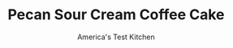 ---
layout: ../../layouts/MarkdownPostLayout.astro
title: Pecan Sour Cream Coffee Cake
author: America's Test Kitchen
pubDate: 2023-03-15
description: "Most coffee cakes arent much more than yellow cake swirled with a sugary streusel. We wanted something different: a light coffee cake flavored with pecans and warm spices."
image_url: https://res.cloudinary.com/hksqkdlah/image/upload/ar_1:1,c_fill,dpr_2.0,f_auto,fl_lossy.progressive.strip_profile,g_faces:auto,q_auto:low,w_344/4657_sfs-coffeecake
tags: ["Desserts or Baked Goods","Make Ahead","Breakfast & Brunch","Cakes","Cook's Country TV"]
calories: 6992
protein: 7
carbohydrates: 59
fats: 
fiber: 1
ingredients: ["1/2 cup, pecans, toasted, cooled, and ground fine","3 tablespoons packed, dark brown sugar","1 tablespoon, all-purpose flour","1 teaspoon, ground cinnamon","16 tablespoons, unsalted butter (2 sticks), cut into 1/2-inch pieces, at room temperature, plus 1 additional tablespoon for greasing pan","6 , large eggs","1 3/4 cups, sour cream","1/4 cup, maple syrup","1 1/2 tablespoons, vanilla extract","3 cups (15 ounces), all-purpose flour","1/2 cup, pecans, toasted, cooled, and ground fine","1 1/4 cups (8¾ ounces), granulated sugar","1 1/2 tablespoons, baking powder","1 1/4 teaspoons, baking soda","1 teaspoon, table salt","1 cup (4 ounces), confectioners' sugar","1 tablespoon, maple syrup","2 tablespoons, milk"]
serves: 14
time: ""
instructions: ["For the streusel: Combine pecans, brown sugar, flour, and cinnamon in small bowl and set aside.","For the cake: Adjust oven rack to lowest position and heat oven to 350 degrees. Grease 12-cup nonstick Bundt pan with 1 tablespoon softened butter. Whisk eggs, sour cream, maple syrup, and vanilla together in medium bowl.","With electric mixer, mix flour, pecans, sugar, baking powder, baking soda, and salt on lowest setting in large bowl until combined. Add room-temperature butter and half of egg mixture and beat on lowest setting, taking care not to splatter ingredients, until mixture starts to come together, about 15 seconds. Scrape down sides of bowl, add remaining egg mixture, and beat on medium speed until batter is light and fluffy, about 2 minutes (scrape down sides of bowl again after 1 minute).","Add 5 cups batter to prepared Bundt pan, using rubber spatula to smooth out surface. Sprinkle streusel evenly over batter and then cover with remaining batter, spreading it out evenly.","Bake until skewer inserted into middle of cake comes out with a few crumbs attached, about 60 minutes. Cool cake in pan on wire rack for 30 minutes, then invert onto wire rack to cool completely before glazing, about 1 hour.","For Glaze: Whisk together sugar, syrup, and milk. Using fork or whisk, drizzle glaze over top and sides of cake. Slice and serve.","Make Ahead The finished cake can be wrapped in plastic and stored at room temperature for up to 3 days. If you want to plan ahead even further, wrap the cooled but unglazed cake in two layers of plastic and then one layer of foil and freeze the cake for several weeks. Defrost the wrapped cake overnight on the counter, glaze, and serve."]
nutrition: ["161 mg Potassium","281 mg Phosphorus","180 mg Calcium","2 mg Iron","23 mg Magnesium","338 mg Sodium","1 mg Zinc","26 g Fat","1 mg Niacin (B3)","8 g Monounsaturated","2 g Polyunsaturated","129 mg Cholesterol","12 g Saturated","1 g Fiber","47 µg Folic acid","23 µg Folate (food)","34 g Sugars","2 µg Vitamin K","49 g Water","59 g Carbs","104 µg Folate equivalent (total)","7 g Protein","196 µg Vitamin A","499 kcal Energy","32 g Sugars, added","6992 calories"]
notes: "Very soft butter can be incorporated into the cake easily, whereas cold or even cool butter will form unblended nuggets in the batter. You can toast, cool, and grind the nuts for both the streusel and cake together. See related recipes for other glaze suggestions."
---